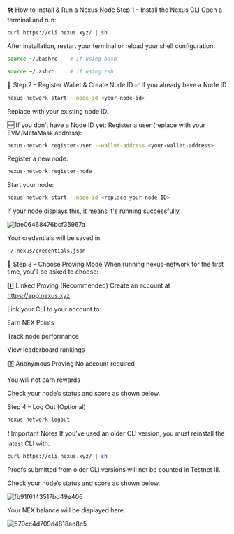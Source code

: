 🛠️ How to Install & Run a Nexus Node
Step 1 – Install the Nexus CLI
Open a terminal and run:

```bash
curl https://cli.nexus.xyz/ | sh
```
After installation, restart your terminal or reload your shell configuration:

```bash
source ~/.bashrc    # if using bash
```
```bash
source ~/.zshrc     # if using zsh
```
🔐 Step 2 – Register Wallet & Create Node ID
✅ If you already have a Node ID

```bash
nexus-network start --node-id <your-node-id>
```
Replace <your-node-id> with your existing node ID.

🆕 If you don’t have a Node ID yet:
Register a user (replace <your-wallet-address> with your EVM/MetaMask address):

```bash
nexus-network register-user --wallet-address <your-wallet-address>
```
Register a new node:
```bash
nexus-network register-node
```
Start your node:


```bash
nexus-network start --node-id <replace your node ID>
```
If your node displays this, it means it's running successfully.

![1ae06468476bcf35967a](https://github.com/user-attachments/assets/6640788f-da0c-4a58-980f-3d64b2b5a3a7)


Your credentials will be saved in:

```bash
~/.nexus/credentials.json
```
🧾 Step 3 – Choose Proving Mode
When running nexus-network for the first time, you’ll be asked to choose:

1️⃣ Linked Proving (Recommended)
Create an account at https://app.nexus.xyz

Link your CLI to your account to:

Earn NEX Points

Track node performance

View leaderboard rankings

2️⃣ Anonymous Proving
No account required

You will not earn rewards

Check your node’s status and score as shown below.

Step 4 – Log Out (Optional)

```bash
nexus-network logout
```
❗ Important Notes
If you’ve used an older CLI version, you must reinstall the latest CLI with:


```bash
curl https://cli.nexus.xyz/ | sh
```



Proofs submitted from older CLI versions will not be counted in Testnet III.

Check your node’s status and score as shown below.




![fb91f6143517bd49e406](https://github.com/user-attachments/assets/7d30e642-b43f-4d8d-b71d-033ad2fc93b2)



Your NEX balance will be displayed here.



![570cc4d709d4818ad8c5](https://github.com/user-attachments/assets/e474770e-379c-4b43-ae11-cbc7e992373c)

